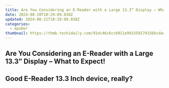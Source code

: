 ```yaml
---
title: Are You Considering an E-Reader with a Large 13.3” Display – What to Expect!
date: 2024-08-20T10:29:09.038Z
updated: 2024-08-21T10:29:09.038Z
categories:
  - epubor
thumbnail: https://thmb.techidaily.com/91dc46c6cc6911e9915591791566cdaadd16613fc33817ba0857c51273b662cd.JPG
---
```


## Are You Considering an E-Reader with a Large 13.3” Display – What to Expect!

## Good E-Reader 13.3 Inch device, really?



<ins class="adsbygoogle"
     style="display:block"
     data-ad-format="autorelaxed"
     data-ad-client="ca-pub-7571918770474297"
     data-ad-slot="1223367746"></ins>



<ins class="adsbygoogle"
     style="display:block"
     data-ad-client="ca-pub-7571918770474297"
     data-ad-slot="8358498916"
     data-ad-format="auto"
     data-full-width-responsive="true"></ins>



<!-- affiliate ads begin -->

<!-- affiliate ads end -->